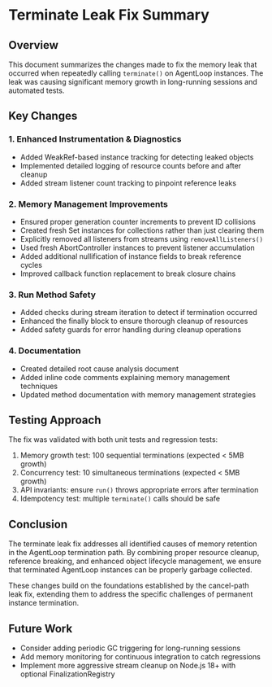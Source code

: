 # Terminate Leak Fix Summary

## Overview

This document summarizes the changes made to fix the memory leak that occurred when repeatedly calling `terminate()` on AgentLoop instances. The leak was causing significant memory growth in long-running sessions and automated tests.

## Key Changes

### 1. Enhanced Instrumentation & Diagnostics

- Added WeakRef-based instance tracking for detecting leaked objects
- Implemented detailed logging of resource counts before and after cleanup
- Added stream listener count tracking to pinpoint reference leaks

### 2. Memory Management Improvements

- Ensured proper generation counter increments to prevent ID collisions
- Created fresh Set instances for collections rather than just clearing them
- Explicitly removed all listeners from streams using `removeAllListeners()`
- Used fresh AbortController instances to prevent listener accumulation
- Added additional nullification of instance fields to break reference cycles
- Improved callback function replacement to break closure chains

### 3. Run Method Safety 

- Added checks during stream iteration to detect if termination occurred
- Enhanced the finally block to ensure thorough cleanup of resources
- Added safety guards for error handling during cleanup operations

### 4. Documentation

- Created detailed root cause analysis document
- Added inline code comments explaining memory management techniques
- Updated method documentation with memory management strategies

## Testing Approach

The fix was validated with both unit tests and regression tests:

1. Memory growth test: 100 sequential terminations (expected < 5MB growth)
2. Concurrency test: 10 simultaneous terminations (expected < 5MB growth)
3. API invariants: ensure `run()` throws appropriate errors after termination
4. Idempotency test: multiple `terminate()` calls should be safe

## Conclusion

The terminate leak fix addresses all identified causes of memory retention in the AgentLoop termination path. By combining proper resource cleanup, reference breaking, and enhanced object lifecycle management, we ensure that terminated AgentLoop instances can be properly garbage collected.

These changes build on the foundations established by the cancel-path leak fix, extending them to address the specific challenges of permanent instance termination.

## Future Work

- Consider adding periodic GC triggering for long-running sessions
- Add memory monitoring for continuous integration to catch regressions
- Implement more aggressive stream cleanup on Node.js 18+ with optional FinalizationRegistry